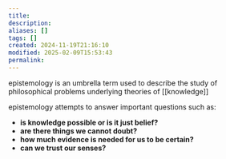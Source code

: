 ```yaml
---
title: 
description: 
aliases: []
tags: []
created: 2024-11-19T21:16:10
modified: 2025-02-09T15:53:43
permalink:
---
```


epistemology is an umbrella term used to describe the study of philosophical problems underlying theories of [[knowledge]]

epistemology attempts to answer important questions such as:

- **is knowledge possible or is it just belief?**
- **are there things we cannot doubt?**
- **how much evidence is needed for us to be certain?**
- **can we trust our senses?**

